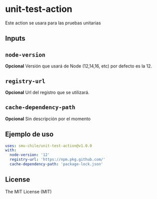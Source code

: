 # unit-test-action

Este action se usara para las pruebas unitarias

## Inputs

## `node-version`

**Opcional** Versión que usará de Node (12,14,16, etc) por defecto es la 12.

## `registry-url`

**Opcional** Url del registro que se utilizará.

## `cache-dependency-path`

**Opcional** Sin descripción por el momento

## Ejemplo de uso

```yaml
uses: smu-chile/unit-test-action@v1.0.0
with:
  node-version: '12'
  registry-url: 'https://npm.pkg.github.com/'
  cache-dependency-path: 'package-lock.json'
```

## License

The MIT License (MIT)